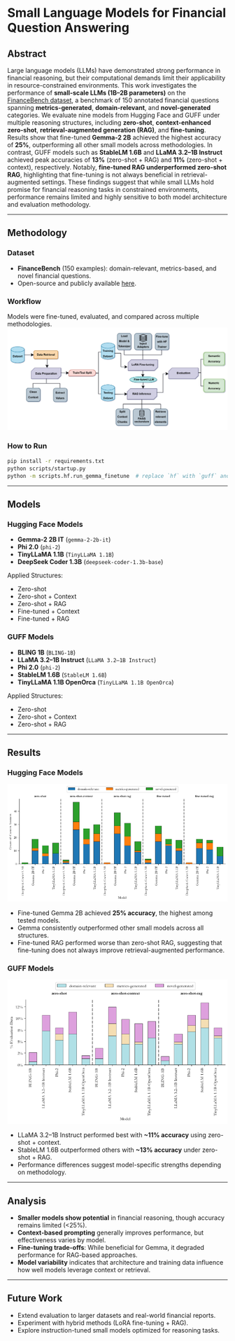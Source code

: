 # Small Language Models for Financial Question Answering

## Abstract

Large language models (LLMs) have demonstrated strong performance in financial reasoning, but their computational demands limit their applicability in resource-constrained environments. This work investigates the performance of **small-scale LLMs (1B–2B parameters)** on the [FinanceBench dataset](https://huggingface.co/datasets/PatronusAI/financebench), a benchmark of 150 annotated financial questions spanning **metrics-generated**, **domain-relevant**, and **novel-generated** categories. We evaluate nine models from Hugging Face and GUFF under multiple reasoning structures, including **zero-shot**, **context-enhanced zero-shot**, **retrieval-augmented generation (RAG)**, and **fine-tuning**. Results show that fine-tuned **Gemma-2 2B** achieved the highest accuracy of **25%**, outperforming all other small models across methodologies. In contrast, GUFF models such as **StableLM 1.6B** and **LLaMA 3.2–1B Instruct** achieved peak accuracies of **13%** (zero-shot + RAG) and **11%** (zero-shot + context), respectively. Notably, **fine-tuned RAG underperformed zero-shot RAG**, highlighting that fine-tuning is not always beneficial in retrieval-augmented settings. These findings suggest that while small LLMs hold promise for financial reasoning tasks in constrained environments, performance remains limited and highly sensitive to both model architecture and evaluation methodology.

---

## Methodology

### Dataset

* **FinanceBench** (150 examples): domain-relevant, metrics-based, and novel financial questions.
* Open-source and publicly available [here](https://huggingface.co/datasets/PatronusAI/financebench).

### Workflow

Models were fine-tuned, evaluated, and compared across multiple methodologies.
![Pipeline Workflow](https://github.com/aisha1021/llms-financebench/blob/d7b71ba2ed2f26e0b6caf1e2888bae8e572c2b28/llms-pipeline-diagram.png)

### How to Run

```bash
pip install -r requirements.txt
python scripts/startup.py
python -m scripts.hf.run_gemma_finetune  # replace `hf` with `guff` and code file of interest
```

---

## Models

### Hugging Face Models

* **Gemma-2 2B IT** (`gemma-2-2b-it`)
* **Phi 2.0** (`phi-2`)
* **TinyLLaMA 1.1B** (`TinyLLaMA 1.1B`)
* **DeepSeek Coder 1.3B** (`deepseek-coder-1.3b-base`)

Applied Structures:

* Zero-shot
* Zero-shot + Context
* Zero-shot + RAG
* Fine-tuned + Context
* Fine-tuned + RAG

### GUFF Models

* **BLING 1B** (`BLING-1B`)
* **LLaMA 3.2–1B Instruct** (`LLaMA 3.2–1B Instruct`)
* **Phi 2.0** (`phi-2`)
* **StableLM 1.6B** (`StableLM 1.6B`)
* **TinyLLaMA 1.1B OpenOrca** (`TinyLLaMA 1.1B OpenOrca`)

Applied Structures:

* Zero-shot
* Zero-shot + Context
* Zero-shot + RAG

---

## Results

### Hugging Face Models

![HF Results](https://github.com/aisha1021/llms-financebench/blob/195ac22e58ba8bb32ef16981e3d66397a1b58fb9/hf_model_results.png)

* Fine-tuned Gemma 2B achieved **25% accuracy**, the highest among tested models.
* Gemma consistently outperformed other small models across all structures.
* Fine-tuned RAG performed worse than zero-shot RAG, suggesting that fine-tuning does not always improve retrieval-augmented performance.

### GUFF Models

![GUFF Results](https://github.com/aisha1021/llms-financebench/blob/195ac22e58ba8bb32ef16981e3d66397a1b58fb9/guff_model_results.png)

* LLaMA 3.2–1B Instruct performed best with **\~11% accuracy** using zero-shot + context.
* StableLM 1.6B outperformed others with **\~13% accuracy** under zero-shot + RAG.
* Performance differences suggest model-specific strengths depending on methodology.

---

## Analysis

* **Smaller models show potential** in financial reasoning, though accuracy remains limited (<25%).
* **Context-based prompting** generally improves performance, but effectiveness varies by model.
* **Fine-tuning trade-offs**: While beneficial for Gemma, it degraded performance for RAG-based approaches.
* **Model variability** indicates that architecture and training data influence how well models leverage context or retrieval.

---

## Future Work

* Extend evaluation to larger datasets and real-world financial reports.
* Experiment with hybrid methods (LoRA fine-tuning + RAG).
* Explore instruction-tuned small models optimized for reasoning tasks.
